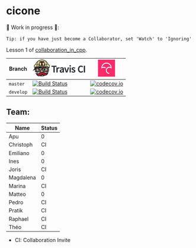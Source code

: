 # cicone

:construction: Work in progress :construction::

```
Tip: if you have just become a Collaborator, set 'Watch' to 'Ignoring'
```

Lesson 1 of [collaboration_in_cpp](https://github.com/richelbilderbeek/collaboration_in_cpp).

Branch|[![Travis CI logo](pics/TravisCI.png)](https://travis-ci.org)|[![Codecov logo](pics/Codecov.png)](https://www.codecov.io)
---|---|---
`master` |[![Build Status](https://travis-ci.org/richelbilderbeek/cicone.svg?branch=master)](https://travis-ci.org/richelbilderbeek/cicone)|[![codecov.io](https://codecov.io/github/richelbilderbeek/cicone/coverage.svg?branch=master)](https://codecov.io/github/richelbilderbeek/cicone/branch/master)
`develop`|[![Build Status](https://travis-ci.org/richelbilderbeek/cicone.svg?branch=develop)](https://travis-ci.org/richelbilderbeek/cicone)|[![codecov.io](https://codecov.io/github/richelbilderbeek/cicone/coverage.svg?branch=develop)](https://codecov.io/github/richelbilderbeek/cicone/branch/develop)



## Team:

Name     |Status
---------|------
Apu      |0
Christoph|CI
Emiliano |0
Ines     |0
Joris    |CI
Magdalena|0
Marina   |CI
Matteo   |0
Pedro    |CI
Pratik   |CI
Raphael  |CI
Théo     |CI

 * CI: Collaboration Invite